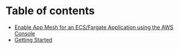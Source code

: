 # Table of contents

* [Enable App Mesh for an ECS/Fargate Application using the AWS Console](README.md)
* [Getting Started](doc/getting-started.md)


